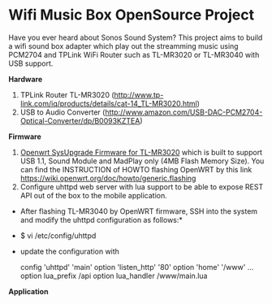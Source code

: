 # Wifi Music Box OpenSource Project
Have you ever heard about Sonos Sound System? This project aims to build a wifi sound box adapter which play out the streamming music using PCM2704 and TPLink WiFi Router such as TL-MR3020 or TL-MR3040 with USB support.

**Hardware**

1. TPLink Router TL-MR3020 (http://www.tp-link.com/iq/products/details/cat-14_TL-MR3020.html)
2. USB to Audio Converter (http://www.amazon.com/USB-DAC-PCM2704-Optical-Converter/dp/B0093KZTEA)

**Firmware**

1. [Openwrt SysUpgrade Firmware for TL-MR3020](https://github.com/cuongquay/project-wifi-music-box/blob/master/openwrt/firmware/openwrt-ar71xx-generic-tl-mr3020-v1-squashfs-sysupgrade.bin) which is built to support USB 1.1, Sound Module and MadPlay only (4MB Flash Memory Size). You can find the INSTRUCTION of HOWTO flashing OpenWRT by this link https://wiki.openwrt.org/doc/howto/generic.flashing
2. Configure uhttpd web server with lua support to be able to expose REST API out of the box to the mobile application.
* After flashing TL-MR3040 by OpenWRT firmware, SSH into the system and modify the uhttpd configuration as follows:*
- $ vi /etc/config/uhttpd
- update the configuration with 
	
	config 'uhttpd' 'main'
        option 'listen_http' '80'
        option 'home'        '/www'
		...
		option lua_prefix       /api
        option lua_handler      /www/main.lua
        
**Application**
 

